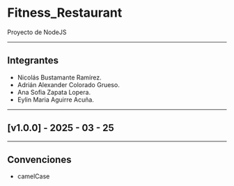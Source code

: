 # Fitness_Restaurant
Proyecto de NodeJS

---

## Integrantes

- Nicolás Bustamante Ramírez.
- Adrián Alexander Colorado Grueso.
- Ana Sofia Zapata Lopera.
- Eylin Maria Aguirre Acuña.

---

## [v1.0.0] - 2025 - 03 - 25

---

## Convenciones

- camelCase